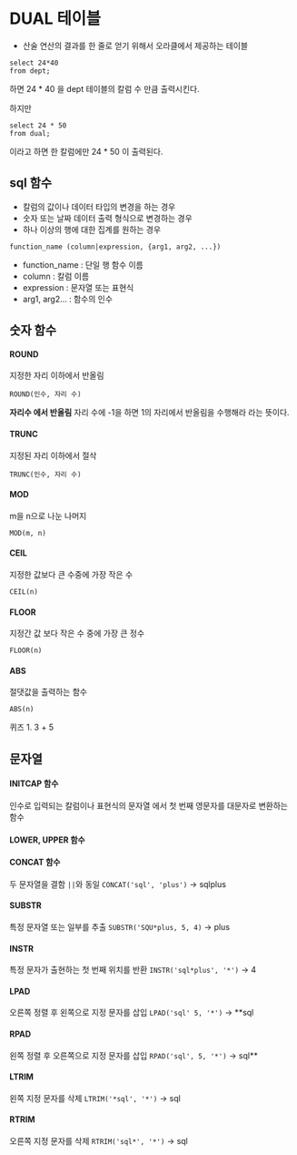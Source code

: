 # DUAL 테이블

- 산술 연산의 결과를 한 줄로 얻기 위해서 오라클에서 제공하는 테이블

```
select 24*40
from dept;
```
하면 24 * 40 을 dept 테이블의 칼럼 수 만큼 출력시킨다.

하지만

```
select 24 * 50
from dual;
```
이라고 하면 한 칼럼에만 24 * 50 이 출력된다.

## sql 함수

- 칼럼의 값이나 데이터 타입의 변경을 하는 경우
- 숫자 또는 날짜 데이터 출력 형식으로 변경하는 경우
- 하나 이상의 행에 대한 집계를 원하는 경우

```
function_name (column|expression, {arg1, arg2, ...})
```

- function_name : 단일 행 함수 이름
- column  : 칼럼 이름
- expression : 문자열 또는 표현식
- arg1, arg2... : 함수의 인수

## 숫자 함수

#### ROUND
지정한 자리 이하에서 반올림 
```
ROUND(인수, 자리 수)
```
**자리수 에서 반올림**
자리 수에 -1을 하면 1의 자리에서 반올림을 수행해라 라는 뜻이다.

#### TRUNC
지정된 자리 이하에서 절삭
```
TRUNC(인수, 자리 수)
```

#### MOD
m을 n으로 나눈 나머지
```
MOD(m, n)
```

#### CEIL
지정한 값보다 큰 수중에 가장 작은 수
```
CEIL(n)
```

#### FLOOR
지정간 값 보다 작은 수 중에 가장 큰 정수
```
FLOOR(n)
```

#### ABS 
절댓값을 출력하는 함수
```
ABS(n)
```

퀴즈 1.
3 + 5

## 문자열

#### INITCAP 함수
인수로 입력되는 칼럼이나 표현식의 문자열 에서 첫 번째 영문자를 대문자로 변환하는 함수

#### LOWER, UPPER 함수

#### CONCAT 함수
두 문자열을 결함 `||`와 동일
`CONCAT('sql', 'plus')` -> sqlplus

#### SUBSTR
특정 문자열 또는 일부를 추출
`SUBSTR('SQU*plus, 5, 4)` -> plus

#### INSTR
특정 문자가 출현하는 첫 번째 위치를 반환
`INSTR('sql*plus', '*')` -> 4

#### LPAD
오른쪽 정렬 후 왼쪽으로 지정 문자를 삽입
`LPAD('sql' 5, '*')` -> **sql

#### RPAD
왼쪽 정렬 후 오른쪽으로 지정 문자를 삽입
`RPAD('sql', 5, '*')` -> sql**

#### LTRIM
왼쪽 지정 문자를 삭제
`LTRIM('*sql', '*')` -> sql

#### RTRIM
오른쪽 지정 문자를 삭제
`RTRIM('sql*', '*')` -> sql
